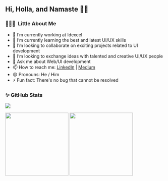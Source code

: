 ## Hi, Holla, and Namaste 👋🙏

### 👨🏻‍💻 &nbsp;Little About Me
- 🔭 I’m currently working at Idexcel
- 🌱 I’m currently learning the best and latest UI/UX skills
- 👯 I’m looking to collaborate on exciting projects related to UI development
- 🤔 I’m looking to exchange ideas with talented and creative UI/UX people
- 💬 Ask me about Web/UI development
- 📫 How to reach me: [LinkedIn](https://www.linkedin.com/in/bhavikbhoir/) | [Medium](https://medium.com/@bhvkbhoir95)
- 😄 Pronouns: He / Him
- ⚡ Fun fact: There's no bug that cannot be resolved 

### ✨ GitHub Stats
![](https://estruyf-github.azurewebsites.net/api/VisitorHit?user=bhavikbhoirf&repo=github-visitors-badge&countColorcountColor&countColor=%237B1E7A)

<span href="https://github.com/bhavikbhoir/">
    <img height="200em" src="https://github-readme-stats.vercel.app/api?username=bhavikbhoir&&show_icons=true&title_color=0080ff&icon_color=0080ff&text_color=000000&bg_color=ffffff">
    <img height="200em" src="https://github-readme-stats.vercel.app/api/top-langs/?username=bhavikbhoir&theme=light&layout=compact">
</span>


